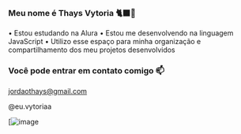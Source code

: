 ### Meu nome é Thays Vytoria 🐈‍⬛💟

• Estou estudando na Alura
• Estou me desenvolvendo na linguagem JavaScript
• Utilizo esse espaço para minha organização e compartilhamento dos meu projetos desenvolvidos

### Você pode entrar em contato comigo 📫
jordaothays@gmail.com

@eu.vytoriaa


[![image](https://media1.tenor.com/m/ZuXnTDxIbjQAAAAC/shocked-shocked-cat.gif)




